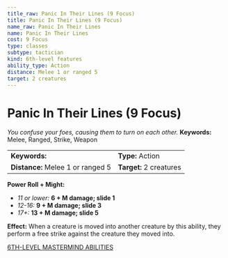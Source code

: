 ```yaml
---
title_raw: Panic In Their Lines (9 Focus)
title: Panic In Their Lines (9 Focus)
name_raw: Panic In Their Lines
name: Panic In Their Lines
cost: 9 Focus
type: classes
subtype: tactician
kind: 6th-level features
ability_type: Action
distance: Melee 1 or ranged 5
target: 2 creatures
---
```


# Panic In Their Lines (9 Focus)

*You confuse your foes, causing them to turn on each other.* **Keywords:** Melee, Ranged, Strike, Weapon

|                                   |                         |
| :-------------------------------- | :---------------------- |
| **Keywords:**                     | **Type:** Action        |
| **Distance:** Melee 1 or ranged 5 | **Target:** 2 creatures |

**Power Roll + Might:**

- *11 or lower:* **6 + M damage; slide 1**
- *12-16:* **9 + M damage; slide 3**
- *17+:* **13 + M damage; slide 5**

**Effect:** When a creature is moved into another creature by this ability, they perform a free strike against the creature they moved into.

[6TH-LEVEL MASTERMIND ABILITIES](./6th-Level%20Mastermind%20Abilities.md)
